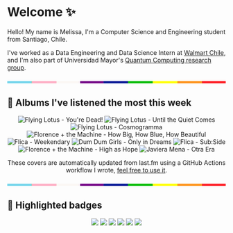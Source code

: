 # Welcome ✨
Hello! My name is Melissa, I'm a Computer Science and Engineering student from Santiago, Chile.

I've worked as a Data Engineering and Data Science Intern at [Walmart Chile](https://github.com/walmartdigital/), and I'm also part of Universidad Mayor's [Quantum Computing research group](https://www.diariomayor.cl/ciencia-um/docentes-y-estudiantes-crean-el-primer-grupo-de-computacion-cuantica-u-mayor.html).

<img src="hr.png" width="100%" height="5px">

## 🎵 Albums I've listened the most this week
<!-- lastfm -->
<p align="center"><img src="https://lastfm.freetls.fastly.net/i/u/64s/9715f15b9c7646f7c6bd919cb029fa7c.png" title="Flying Lotus - You're Dead!"> <img src="https://lastfm.freetls.fastly.net/i/u/64s/c173c6486e9841a8b148ae5030a1ebdf.png" title="Flying Lotus - Until the Quiet Comes"> <img src="https://lastfm.freetls.fastly.net/i/u/64s/50227cde795b4702c7b4d7ddcf0b85ff.png" title="Flying Lotus - Cosmogramma"> <img src="https://lastfm.freetls.fastly.net/i/u/64s/96f7f1c340b277238bc8ca3c8b7fc457.jpg" title="Florence + the Machine - How Big, How Blue, How Beautiful"> <img src="https://lastfm.freetls.fastly.net/i/u/64s/5f4e88dde3d1480bc8bb4ce07568513e.jpg" title="Flica - Weekendary"> <img src="https://lastfm.freetls.fastly.net/i/u/64s/8ba9c92901b94bd7ba5fceda9f595d5a.jpg" title="Dum Dum Girls - Only in Dreams"> <img src="https://lastfm.freetls.fastly.net/i/u/64s/ae729c6e9f591d54807cd34a00f9755f.jpg" title="Flica - Sub:Side"> <img src="https://lastfm.freetls.fastly.net/i/u/64s/ad20fc22f42ef2fdae2fc99273f9f01f.png" title="Florence + the Machine - High as Hope"> <img src="https://lastfm.freetls.fastly.net/i/u/64s/cdbdd328cdaa4fefcf0f37e490f29c26.png" title="Javiera Mena - Otra Era"> </p>

<p align="center">These covers are automatically updated from last.fm using a GitHub Actions workflow I wrote, <a href="https://github.com/marketplace/actions/lastfm-to-markdown">feel free to use it</a>.</p>

<img src="hr.png" width="100%" height="5px">

## 🏅 Highlighted badges
<p align="center" style="vertical-align:middle;">
  <a href="https://www.credly.com/badges/c8caff74-4c34-4211-affe-8bd7692771c8"><img src="https://images.credly.com/size/100x100/images/cf9b772d-7cf9-4c11-9aa7-46ab006f0ce6/IBM_Quantum_Challenge_2021_Achievement_V2.png"></a>
  <a href="https://www.credly.com/badges/52a4021b-34e6-413d-a4bd-cc29d3a686f6"><img src="https://images.credly.com/size/100x100/images/28944969-813a-43b9-944f-7910111ce764/Professional_Certificate_-_Data_Science.png"></a>
  <a href="https://www.credly.com/badges/cfeca386-7b9d-487f-8e2b-b3cfa069c734"><img src="https://images.credly.com/size/100x100/images/ac4daa48-1924-4dc5-80cf-ede5a08bac51/Data_Science_Foundations_Specialization.png"></a>
  <a href="https://www.credly.com/badges/0372a945-8a67-4d57-9643-b46b8dbf2fa6"><img src="https://images.credly.com/size/100x100/images/4a5f4849-54ae-461f-97ad-cb9c9a04eb63/Adv_Data_Science_Specialization.png"></a>
  <a href="https://www.credly.com/badges/348acaad-19d1-4f5a-8a6f-145d80dca3dc"><img src="https://images.credly.com/size/100x100/images/1dee8dee-d779-462e-9fd4-df5119546349/Build_Smart_on_Kubernetes_World_Tour.png"></a>
  <a href="https://google.qwiklabs.com/public_profiles/9fac59c2-c0f1-4b5c-b207-47c9cd7d6072"><img src="https://cdn.qwiklabs.com/GHzcYBb00JYUF9Rgf3D9A4inwRHYnFtISMvcRlb%2FClU%3D" width="100px"></a>
</p>
